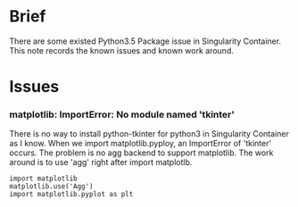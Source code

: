 # Brief
There are some existed Python3.5 Package issue in Singularity Container. This note records the known issues and known work around.

# Issues
### matplotlib: ImportError: No module named 'tkinter'
There is no way to install python-tkinter for python3 in Singularity Container as I know. When we import matplotlib.pyploy, an ImportError of 'tkinter' occurs. The problem is no agg backend to support matplotlib. The work around is to use 'agg' right after import matplotlb.
  ```
  import matplotlib
  matplotlib.use('Agg')
  import matplotlib.pyplot as plt
  ```
